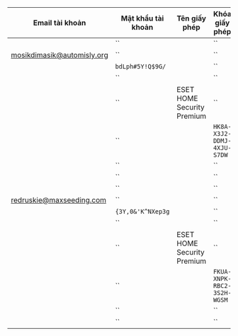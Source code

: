 | Email tài khoản | Mật khẩu tài khoản | Tên giấy phép | Khóa giấy phép | Ngày hết hạn |
|-----------------|--------------------|---------------|---------------|--------------|
|  | `` |  | `` |  |
| mosikdimasik@automisly.org | `` |  | `` |  |
|  | `bdLph#5Y!Q$9G/` |  | `` |  |
|  | `` |  | `` |  |
|  | `` | ESET HOME Security Premium | `` |  |
|  | `` |  | `HK8A-X3J2-DDMJ-4XJU-S7DW` |  |
|  | `` |  | `` | 16.08.2025 |
|  | `` |  | `` |  |
|  | `` |  | `` |  |
| redruskie@maxseeding.com | `` |  | `` |  |
|  | `{3Y,0&'K^NXep3g` |  | `` |  |
|  | `` |  | `` |  |
|  | `` | ESET HOME Security Premium | `` |  |
|  | `` |  | `FKUA-XNPK-RBC2-3S2H-WGSM` |  |
|  | `` |  | `` | 16.08.2025 |
|  | `` |  | `` |  |
